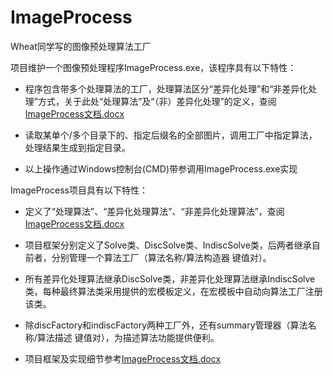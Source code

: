 # ImageProcess
Wheat同学写的图像预处理算法工厂

项目维护一个图像预处理程序ImageProcess.exe，该程序具有以下特性：

- 程序包含带多个处理算法的工厂，处理算法区分“差异化处理”和“非差异化处理”方式，关于此处“处理算法”及“（非）差异化处理”的定义，查阅[ImageProcess文档.docx](https://github.com/Wheat2018/ImageProcess/blob/master/ImageProcess文档.docx)

- 读取某单个/多个目录下的、指定后缀名的全部图片，调用工厂中指定算法，处理结果生成到指定目录。

- 以上操作通过Windows控制台(CMD)带参调用ImageProcess.exe实现


ImageProcess项目具有以下特性：

- 定义了“处理算法”、“差异化处理算法”、“非差异化处理算法”，查阅[ImageProcess文档.docx](https://github.com/Wheat2018/ImageProcess/blob/master/ImageProcess文档.docx)

- 项目框架分别定义了Solve类、DiscSolve类、IndiscSolve类，后两者继承自前者，分别管理一个算法工厂（算法名称/算法构造器 键值对）。

- 所有差异化处理算法继承DiscSolve类，非差异化处理算法继承IndiscSolve类，每种最终算法类采用提供的宏模板定义，在宏模板中自动向算法工厂注册该类。

- 除discFactory和indiscFactory两种工厂外，还有summary管理器（算法名称/算法描述 键值对），为描述算法功能提供便利。

- 项目框架及实现细节参考[ImageProcess文档.docx](https://github.com/Wheat2018/ImageProcess/blob/master/ImageProcess文档.docx)
